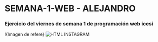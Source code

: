 # SEMANA-1-WEB - ALEJANDRO 
### Ejercicio del viernes de semana 1 de programación web icesi  
!{Imagen de refere}
![HTML INSTAGRAM](../../1x/HTML%20INSTAGRAM-100.jpg)